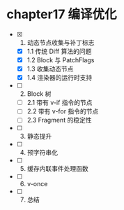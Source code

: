 # chapter17 编译优化

- [x] 1. 动态节点收集与补丁标志
  - [x] 1.1 传统 Diff 算法的问题 
  - [x] 1.2 Block 与 PatchFlags 
  - [x] 1.3 收集动态节点
  - [x] 1.4 渲染器的运行时支持
- [ ] 2. Block 树
  - [ ] 2.1 带有 v-if 指令的节点
  - [ ] 2.2 带有 v-for 指令的节点
  - [ ] 2.3 Fragment 的稳定性
- [ ] 3. 静态提升
- [ ] 4. 预字符串化
- [ ] 5. 缓存内联事件处理函数
- [ ] 6. v-once
- [ ] 7. 总结
